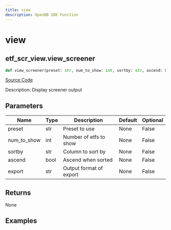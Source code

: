 ```yaml
---
title: view
description: OpenBB SDK Function
---
```


# view

## etf_scr_view.view_screener

```python title='openbb_terminal/etf/screener/screener_view.py'
def view_screener(preset: str, num_to_show: int, sortby: str, ascend: bool, export: str) -> None:
```
[Source Code](https://github.com/OpenBB-finance/OpenBBTerminal/tree/main/openbb_terminal/etf/screener/screener_view.py#L18)

Description: Display screener output

## Parameters

| Name | Type | Description | Default | Optional |
| ---- | ---- | ----------- | ------- | -------- |
| preset | str | Preset to use | None | False |
| num_to_show | int | Number of etfs to show | None | False |
| sortby | str | Column to sort by | None | False |
| ascend | bool | Ascend when sorted | None | False |
| export | str | Output format of export | None | False |

## Returns

None

## Examples


